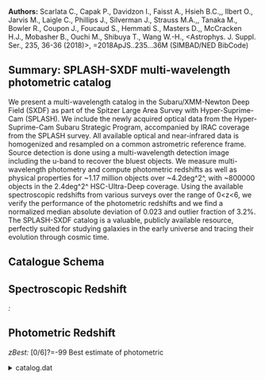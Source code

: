 **Authors:** Scarlata C., Capak P., Davidzon I., Faisst A., Hsieh B.C.,, Ilbert O., Jarvis M., Laigle C., Phillips J., Silverman J., Strauss M.A.,, Tanaka M., Bowler R., Coupon J., Foucaud S., Hemmati S., Masters D.,, McCracken H.J., Mobasher B., Ouchi M., Shibuya T., Wang W.-H., <Astrophys. J. Suppl. Ser., 235, 36-36 (2018)>, =2018ApJS..235...36M (SIMBAD/NED BibCode)

## Summary: SPLASH-SXDF multi-wavelength photometric catalog 

We present a multi-wavelength catalog in the Subaru/XMM-Newton Deep Field (SXDF) as part of the Spitzer Large Area Survey with Hyper-Suprime-Cam (SPLASH). We include the newly acquired optical data from the Hyper-Suprime-Cam Subaru Strategic Program, accompanied by IRAC coverage from the SPLASH survey. All available optical and near-infrared data is homogenized and resampled on a common astrometric reference frame. Source detection is done using a multi-wavelength detection image including the u-band to recover the bluest objects. We measure multi-wavelength photometry and compute photometric redshifts as well as physical properties for ~1.17 million objects over ~4.2deg^2^, with ~800000 objects in the 2.4deg^2^ HSC-Ultra-Deep coverage. Using the available spectroscopic redshifts from various surveys over the range of 0<z<6, we verify the performance of the photometric redshifts and we find a normalized median absolute deviation of 0.023 and outlier fraction of 3.2%. The SPLASH-SXDF catalog is a valuable, publicly available resource, perfectly suited for studying galaxies in the early universe and tracing their evolution through cosmic time.

## Catalogue Schema


## Spectroscopic Redshift 
 
*:*  
 

## Photometric Redshift 
 
*zBest:* [0/6]?=-99 Best estimate of photometric 
 
<details>
<summary>catalog.dat</summary>

| Bytes     | Format      | Units           | Label               | Explanations                                                                  |
|:----------|:------------|:----------------|:--------------------|:------------------------------------------------------------------------------|
| 1- 7      | I7          | ---             | Seq                 | [1/1169058] Source Identification number                                      |
| 9- 18     | F10.7       | deg             | RAdeg               | [33.4/35.6] Right Ascension (J2000) (RA)                                      |
| 20- 29    | F10.7       | deg             | DEdeg               | [-6.1/-3.9] Declination (J2000) (DEC)                                         |
| 31- 39    | E9.4        | deg             | amaj                | [2.2e-05/0.05] Semi-major axis (A)                                            |
| 41- 49    | E9.4        | deg             | bmin                | [4.8e-06/0.005]? Semi-minor axis (B)                                          |
| 51- 56    | F6.2        | deg             | PA                  | [-90/90] Position Angle (THETA)                                               |
| 58- 65    | F8.2        | pix             | Xpos                | Object position along x (X_IMAGE)                                             |
| 67- 74    | F8.2        | pix             | Ypos                | Object position along y (Y_IMAGE)                                             |
| 76- 82    | F7.2        | pix             | Aimg                | Semi-major axis (A_IMAGE)                                                     |
| 84- 89    | F6.2        | pix             | Bimg                | Semi-minor axis (B_IMAGE)                                                     |
| 91- 96    | F6.2        | deg             | PAimg               | Position Angle (THETA_IMAGE)                                                  |
| 98- 102   | F5.2        | ---             | KRad                | [3.5/14.6] Kron radius                                                        |
| 104- 108  | F5.2        | ---             | PAp                 | [3.5/11] Petrosian apertures                                                  |
| 110- 114  | I5          | pix2            | Area                | [4/99903] Isophotal area (filtered) above                                     |
| 116- 122  | F7.3        | ---             | Elon                | [1/489] Size ratio A_IMAGE/B_IMAGE                                            |
| 124- 132  | E9.3        | ---             | ell                 | Ellipticity 1-B_IMAGE/A_IMAGE (ELLIPTICITY)                                   |
| 134- 138  | F5.3        | ---             | E(B-V)              | [0.01/0.03] Galactic extinction                                               |
| 140- 184  | 5F9.1       | ---             | OffFlux             | [1/498078] Offsets (multiplicative) between                                   |
| 5         | arcsec      | apertures       | (OFFSET_FLUX)       | 186- 220 5F7.2  ---     Offmag    [-14.3/0] Offsets (linear) between AUTO and |
| 5         | arcsec      | apertures       | (OFFSET_MAG)        | 222- 231  F10.6 ---     zspec     [7e-5/6.3]?=-99 Spectroscopic redshift;     |
| 233- 248  | A16         | ---             | r_zspec             | Reference for the spectroscopic                                               |
| 250- 259  | F10.6       | ---             | zphot               | [0/6]?=-99 Best redshift for the source                                       |
| 261- 263  | I3          | ---             | S/G                 | [-99/1]?=-99 Star/galaxy classification flag                                  |
| 265- 271  | F7.3        | mag             | gmag                | [15.2/38.1]?=-99 Subaru/HSC g Kron-like                                       |
| 273- 280  | F8.3        | mag             | e_gmag              | [0/6969]?=-99 Error for gmag                                                  |
| 282- 288  | F7.2        | uJy             | Fhscg               | [-38/3042]?=-99 Subaru/HSC g-band flux                                        |
| 290- 295  | F6.2        | uJy             | e_Fhscg             | [0/9]?=-99 Fhscg uncertainty                                                  |
| 297- 303  | F7.3        | mag             | gmagISO             | [15.2/42]?=-99 Isophotal HSC g-band AB                                        |
| 305- 313  | F9.3        | mag             | e_gmagISO           | [0/46095]?=-99 gmagISO uncertainty                                            |
| 315- 321  | F7.2        | uJy             | FhscgISO            | [-12/2843]?=-99 Subaru/HSC g-band isophotal                                   |
| 323- 328  | F6.2        | uJy             | e_FhscgISO          | [0/4]?=-99 FhscgISO uncertainty                                               |
| 330- 369  | 5F8.3       | mag             | gmagAp              | [16/30]?=-99 Subaru/HSC g-band fixed                                          |
| 371- 410  | 5F8.3       | mag             | e_gmagAp            | [-1/8]?=-99 gmagAp uncertainties                                              |
| 412- 451  | 5F8.2       | uJy             | FhscgAp             | [-12/1263]?=-99 Subaru/HSC g-band fluxes                                      |
| 453- 487  | 5F7.2       | uJy             | e_FhscgAp           | [0/4]?=-99 FhscgAp uncertainties                                              |
| 489- 518  | 3F10.1      | pix             | gRad                | [-157499/1964] Fraction of light radii for                                    |
| 520- 522  | I3          | ---             | gFlag               | [0/184] Subaru/HSC g-band SExtractor                                          |
| 524       | I1          | ---             | f_gmag              | [0/1] Subaru/HSC g-band coverage flag                                         |
| 526- 532  | F7.3        | mag             | rmag                | [14.7/42]?=-99 Subaru/HSC r Kron-like                                         |
| 534- 543  | F10.3       | mag             | e_rmag              | [0/251727]?=-99 rmag uncertainty                                              |
| 545- 551  | F7.2        | uJy             | Fhscr               | [-104/4787]?=-99 Subaru/HSC r-band flux                                       |
| 553- 559  | F7.2        | uJy             | e_Fhscr             | [0/2593]?=-99 Fhscr uncertainty                                               |
| 561- 567  | F7.3        | mag             | rmagISO             | [14.7/39]?=-99 Isophotal HSC r-band AB                                        |
| 569- 577  | F9.3        | mag             | e_rmagISO           | [0/23487]?=-99 rmagISO uncertainty                                            |
| 579- 585  | F7.2        | uJy             | FhscrISO            | [-7/4901]?=-99 Subaru/HSC r-band isophotal                                    |
| 587- 593  | F7.2        | uJy             | e_FhscrISO          | [0/2430]?=-99 FhscrISO uncertainty                                            |
| 595- 634  | 5F8.3       | mag             | rmagAp              | [16/30]?=-99 Subaru/HSC r-band fixed                                          |
| 636- 675  | 5F8.3       | mag             | e_rmagAp            | [-1/719]?=-99 rmagAp uncertainties                                            |
| 677- 716  | 5F8.2       | uJy             | FhscrAp             | [-392/1358]?=-99 Subaru/HSC r-band fluxes                                     |
| 718- 757  | 5F8.2       | uJy             | e_FhscrAp           | [0/7895]?=-99 FhscrAp uncertainties                                           |
| 759- 788  | 3F10.1      | pix             | rRad                | [-186423/2135] Fraction of light radii                                        |
| 790- 792  | I3          | ---             | rFlag               | [0/184] Subaru/HSC r-band SExtractor                                          |
| 794       | I1          | ---             | f_rmag              | [0/1] Subaru/HSC g-band coverage flag                                         |
| 796- 802  | F7.3        | mag             | imag                | [14.6/39]?=-99 Subaru/HSC i Kron-like                                         |
| 804- 813  | F10.3       | mag             | e_imag              | [0/105521]?=-99 imag uncertainty                                              |
| 815- 822  | F8.2        | uJy             | Fhsci               | [-1290/5349]?=-99 Subaru/HSC i-band flux                                      |
| 824- 829  | F6.2        | uJy             | e_Fhsci             | [0/242]?=-99 Fhsci uncertainty                                                |
| 831- 837  | F7.3        | mag             | imagISO             | [14.6/39]?=-99 Isophotal HSC i-band AB                                        |
| 839- 848  | F10.3       | mag             | e_imagISO           | [0/64976]?=-99 imagISO uncertainty                                            |
| 850- 856  | F7.2        | uJy             | FhsciISO            | [-103/5007] Subaru/HSC i-band isophotal                                       |
| 858- 863  | F6.2        | uJy             | e_FhsciISO          | [0/206]?=-99 FhsciISO uncertainty                                             |
| 865- 904  | 5F8.3       | mag             | imagAp              | [16/30]?=-99 Subaru/HSC i-band fixed                                          |
| 906- 950  | 5F9.3       | mag             | e_imagAp            | [-1/1423]?=-99 imagAp uncertainty                                             |
| 952- 991  | 5F8.2       | uJy             | FhsciAp             | [-70/1427]?=-99 Subaru/HSC i-band fluxes                                      |
| 993-1027  | 5F7.2       | uJy             | e_FhsciAp           | [0/620]?=-99 FhsciAp uncertainties                                            |
| 1029-1058 | 3F10.1      | pix             | iRad                | [-829650/2024] Fraction of light radii                                        |
| 1060-1062 | I3          | ---             | iFlag               | [0/184] Subaru/HSC i-band SExtractor                                          |
| 1064      | I1          | ---             | f_imag              | [0/1] Subaru/HSC i-band coverage flag                                         |
| 1066-1072 | F7.3        | mag             | zmag                | [14/41]?=-99 Subaru/HSC z Kron-like                                           |
| 1074-1083 | F10.3       | mag             | e_zmag              | [0/681550]?=-99 zmag uncertainty                                              |
| 1085-1091 | F7.2        | uJy             | Fhscz               | [-274/8450] Subaru/HSC z-band flux within                                     |
| 1093-1099 | F7.2        | uJy             | e_Fhscz             | [0.01/30]?=-99 Fhscz uncertainty                                              |
| 1101-1107 | F7.3        | mag             | zmagISO             | [14/40]?=-99 Isophotal HSC z-band AB                                          |
| 1109-1117 | F9.3        | mag             | e_zmagISO           | [0/39194]?=-99 zmagISO uncertainty                                            |
| 1119-1125 | F7.2        | uJy             | FhsczISO            | [-82/8628]?=-99 Subaru/HSC z-band isophotal                                   |
| 1127-1132 | F6.2        | uJy             | e_FhsczISO          | [0/6]?=-99 FhsczISO uncertainty                                               |
| 1134-1173 | 5F8.3       | mag             | zmagAp              | [15.4/29]?=-99 Subaru/HSC z-band fixed                                        |
| 1175-1214 | 5F8.3       | mag             | e_zmagAp            | [-1/10]?=-99 zmagAp uncertainties                                             |
| 1216-1255 | 5F8.2       | uJy             | FhsczAp             | [-14/2514]?=-99 Subaru/HSC z-band fluxes                                      |
| 1257-1291 | 5F7.2       | uJy             | e_FhsczAp           | [0.01/9]?=-99 FhsczAp uncertainties                                           |
| 1293-1322 | 3F10.1      | pix             | zRad                | [-145493/2152] Fraction of light radii                                        |
| 1324-1326 | I3          | ---             | zFlag               | [0/184] Subaru/HSC z-band SExtractor                                          |
| 1328      | I1          | ---             | f_zmag              | [0/1] Subaru/HSC z-band coverage flag                                         |
| 1330-1336 | F7.3        | mag             | ymag                | [13.9/37]?=-99 Subaru/HSC y Kron-like                                         |
| 1338-1346 | F9.3        | mag             | e_ymag              | [0/17001]?=-99 ymag uncertainty                                               |
| 1348-1354 | F7.2        | uJy             | Fhscy               | [-345/9940] Subaru/HSC y-band flux within                                     |
| 1356-1361 | F6.2        | uJy             | e_Fhscy             | [0.01/60]?=-99 Fhscy uncertainty                                              |
| 1363-1369 | F7.3        | mag             | ymagISO             | [13.9/40]?=-99 Isophotal HSC y-band AB                                        |
| 1371-1380 | F10.3       | mag             | e_ymagISO           | [0/110537]?=-99 ymagISO uncertainty                                           |
| 1382-1389 | F8.2        | uJy             | FhscyISO            | [-63/10151]?=-99 Subaru/HSC y-band                                            |
| 1391-1396 | F6.2        | uJy             | e_FhscyISO          | [0.01/12]?=-99 FhscyISO uncertainty                                           |
| 1398-1437 | 5F8.3       | mag             | ymagAp              | [15/28]?=-99 Subaru/HSC y-band fixed                                          |
| 1439-1478 | 5F8.3       | mag             | e_ymagAp            | [-1/3]?=-99 ymagAp uncertainties                                              |
| 1480-1519 | 5F8.2       | uJy             | FhscyAp             | [-38/2913]?=-99 Subaru/HSC y-band fluxes                                      |
| 1521-1555 | 5F7.2       | uJy             | e_FhscyAp           | [0.01/6]?=-99 FhscyAp uncertainties                                           |
| 1557-1589 | 3E11.4      | pix             | yRad                | [-1.5e+6/2563] Fraction of light radii                                        |
| 1591-1593 | I3          | ---             | yFlag               | [0/184] Subaru/HSC y-band SExtractor                                          |
| 1595      | I1          | ---             | f_ymag              | [0/1] Subaru/HSC y-band coverage flag                                         |
| 1597-1603 | F7.3        | mag             | bmagscam            | [13.9/42]?=-99 Kron-like elliptical                                           |
| 1605-1613 | F9.3        | mag             | e_bmagscam          | [0/79630]?=-99 bmagscam uncertainty                                           |
| 1615-1622 | F8.2        | uJy             | Fscamb              | [-104/10095] Subaru/suprime B-band flux                                       |
| 1624-1629 | F6.2        | uJy             | e_Fscamb            | [0/3]?=-99 Fscamb uncertainty                                                 |
| 1631-1637 | F7.3        | mag             | bmagscamISO         | [13.9/41]?=-99 Isophotal Subaru/suprime                                       |
| 1639-1646 | F8.3        | mag             | e_bmagscamISO       | [0/5049]?=-99 bmagscamISO uncertainty                                         |
| 1648-1654 | F7.2        | uJy             | FscambISO           | [-12/9644]?=-99 Isophotal Subaru/suprime                                      |
| 1656-1661 | F6.2        | uJy             | e_FscambISO         | [0/0.6]?=-99 FscambISO uncertainty                                            |
| 1663-1702 | 5F8.3       | mag             | bmagscamAp          | [16/31]?=-99 Subaru/suprime B-band fixed                                      |
| 1704-1743 | 5F8.3       | mag             | e_bmagscamAp        | [-1/2]?=-99 bmagscamAp uncertainties                                          |
| 1745-1784 | 5F8.2       | uJy             | FscambAp            | [-13/1240]?=-99 Subaru/suprime B-band                                         |
| 1786-1820 | 5F7.2       | uJy             | e_FscambAp          | [0/0.2]?=-99 FscambAp uncertainties                                           |
| 1822-1851 | 3F10.1      | pix             | bscamRad            | [-276343/926] Subaru/suprime B-band                                           |
| 1853-1855 | I3          | ---             | bscamFlag           | [0/184] Subaru/suprime B-band SExtractor                                      |
| 1857      | I1          | ---             | f_bmagscam          | [0/1] Subaru/suprime B-band coverage flag                                     |
| 1859-1865 | F7.3        | mag             | vmagscam            | [14/38]?=-99 Kron-like elliptical aperture                                    |
| 1867-1874 | F8.3        | mag             | e_vmagscam          | [0/6059]?=-99 vmagscam uncertainty                                            |
| 1876-1883 | F8.2        | uJy             | Fscamv              | [-9148/7886] Subaru/suprime V-band flux                                       |
| 1885-1890 | F6.2        | uJy             | e_Fscamv            | [0/3]?=-99 Fscamv uncertainty                                                 |
| 1892-1898 | F7.3        | mag             | vmagscamISO         | [13.8/41]?=-99 Isophotal Subaru/suprime                                       |
| 1900-1908 | F9.3        | mag             | e_vmagscamISO       | [0/10873]?=-99 vmagscamISO uncertainty                                        |
| 1910-1917 | F8.2        | uJy             | FscamvISO           | [-146/11202]?=-99 Isophotal Subaru/suprime                                    |
| 1919-1924 | F6.2        | uJy             | e_FscamvISO         | [0/0.8]?=-99 FscamvISO uncertainty                                            |
| 1926-1965 | 5F8.3       | mag             | vmagscamAp          | [16.2/31]?=-99 Subaru/suprime V-band fixed                                    |
| 1967-2006 | 5F8.3       | mag             | e_vmagscamAp        | [-1/4]?=-99 vmagscamAp uncertainties                                          |
| 2008-2047 | 5F8.2       | uJy             | FscamvAp            | [-811/1216] Subaru/suprime V-band fluxes                                      |
| 2049-2083 | 5F7.2       | uJy             | e_FscamvAp          | [0/0.3]?=-99 FscamvAp uncertainties                                           |
| 2085-2114 | 3F10.1      | pix             | vscamRad            | [-285307/2201] Subaru/suprime V-band                                          |
| 2116-2118 | I3          | ---             | vscamFlag           | [0/184] Subaru/suprime V-band SExtractor                                      |
| 2120      | I1          | ---             | f_vmagscam          | [0/1] Subaru/suprime V-band coverage flag                                     |
| 2122-2128 | F7.3        | mag             | rmagscam            | [13.8/42]?=-99 Kron-like elliptical                                           |
| 2130-2138 | F9.3        | mag             | e_rmagscam          | [0/77177]?=-99 rmagscam uncertainty                                           |
| 2140-2147 | F8.2        | uJy             | Fscamr              | [-99/10632]?=-99 Subaru/suprime Rc-band                                       |
| 2149-2154 | F6.2        | uJy             | e_Fscamr            | [0/4]?=-99 Fscamr uncertainty                                                 |
| 2156-2162 | F7.3        | mag             | rmagscamISO         | [13.5/41]?=-99 Isophotal Subaru/suprime                                       |
| 2164-2172 | F9.3        | mag             | e_rmagscamISO       | [0/19730]?=-99 rmagscamISO uncertainty                                        |
| 2174-2181 | F8.2        | uJy             | FscamrISO           | [-11/13950]?=-99 Isophotal Subaru/suprime                                     |
| 2183-2188 | F6.2        | uJy             | e_FscamrISO         | [0/1]?=-99 FscamrISO uncertainty                                              |
| 2190-2229 | 5F8.3       | mag             | rmagscamAp          | [16/31]?=-99 Subaru/suprime Rc-band fixed                                     |
| 2231-2270 | 5F8.3       | mag             | e_rmagscamAp        | [-1/3]?=-99 rmagscamAp uncertainties                                          |
| 2272-2311 | 5F8.2       | uJy             | FscamrAp            | [-91/1405]?=-99 Subaru/suprime Rc-band                                        |
| 2313-2347 | 5F7.2       | uJy             | e_FscamrAp          | [0/0.3]?=-99 FscamrAp uncertainties                                           |
| 2349-2381 | 3E11.4      | pix             | rscamRad            | [-2e+6/954] Subaru/suprime Rc-band                                            |
| 2383-2385 | I3          | ---             | rscamFlag           | [0/184] Subaru/suprime Rc-band SExtractor                                     |
| 2387      | I1          | ---             | f_rmagscam          | [0/1] Subaru/suprime Rc-band coverage flag                                    |
| 2389-2395 | F7.3        | mag             | imagscam            | [13.8/39]?=-99 Kron-like elliptical                                           |
| 2397-2405 | F9.3        | mag             | e_imagscam          | [0/14850]?=-99 imagscam uncertainty                                           |
| 2407-2414 | F8.2        | uJy             | Fscami              | [-83/10523]?=-99 Subaru/suprime i'-band                                       |
| 2416-2421 | F6.2        | uJy             | e_Fscami            | [0/5]?=-99 RedshiftsFscami uncertainty                                        |
| 2423-2429 | F7.3        | mag             | imagscamISO         | [13.5/39]?=-99 Isophotal Subaru/suprime                                       |
| 2431-2438 | F8.3        | mag             | e_imagscamISO       | [0/1364]?=-99 imagscamISO uncertainty                                         |
| 2440-2447 | F8.2        | uJy             | FscamiISO           | [-7/14566]?=-99 Isophotal Subaru/suprime                                      |
| 2449-2454 | F6.2        | uJy             | e_FscamiISO         | [0/1]?=-99 FscamiISO uncertainty                                              |
| 2456-2495 | 5F8.3       | mag             | imagscamAp          | [15.7/30]?=-99 Subaru/suprime i'-band fixed                                   |
| 2497-2536 | 5F8.3       | mag             | e_imagscamAp        | [-1/3]?=-99 imagscamAp uncertainties                                          |
| 2538-2577 | 5F8.2       | uJy             | FscamiAp            | [-10/1904]?=-99 Subaru/suprime i'-band                                        |
| 2579-2613 | 5F7.2       | uJy             | e_FscamiAp          | [0/0.4]?=-99 FscamiAp uncertainties                                           |
| 2615-2644 | 3F10.1      | pix             | iscamRad            | [-161651/966.2] Subaru/suprime i'-band                                        |
| 2646-2648 | I3          | ---             | iscamFlag           | [0/184] Subaru/suprime i'-band SExtractor                                     |
| 2650      | I1          | ---             | f_imagscam          | [0/1] Subaru/suprime i'-band coverage flag                                    |
| 2652-2658 | F7.3        | mag             | zmagscam            | [13/37]?=-99 Kron-like elliptical aperture                                    |
| 2660-2667 | F8.3        | mag             | e_zmagscam          | [0/7358]?=-99 zmagscam uncertainty                                            |
| 2669-2676 | F8.2        | uJy             | Fscamz              | [-185/19755]?=-99 Subaru/suprime z'-band                                      |
| 2678-2683 | F6.2        | uJy             | e_Fscamz            | [0/8]?=-99 Fscamz uncertainty                                                 |
| 2685-2691 | F7.3        | mag             | zmagscamISO         | [12.7/41]?=-99 Isophotal Subaru/suprime                                       |
| 2693-2701 | F9.3        | mag             | e_zmagscamISO       | [0/25832]?=-99 zmagscamISO uncertainty                                        |
| 2703-2710 | F8.2        | uJy             | FscamzISO           | [-17/29391]?=-99 Isophotal Subaru/suprime                                     |
| 2712-2717 | F6.2        | uJy             | e_FscamzISO         | [0/2]?=-99 FscamzISO uncertainty                                              |
| 2719-2758 | 5F8.3       | mag             | zmagscamAp          | [14/30]?=-99 Subaru/suprime z'-band fixed                                     |
| 2760-2799 | 5F8.3       | mag             | e_zmagscamAp        | [-1/2]?=-99 zmagscamAp uncertainties                                          |
| 2801-2840 | 5F8.2       | uJy             | FscamzAp            | [-19/7493]?=-99 Subaru/suprime z'-band                                        |
| 2842-2876 | 5F7.2       | uJy             | e_FscamzAp          | [0/0.5]?=-99 FscamzAp uncertainties                                           |
| 2878-2910 | 3E11.4      | pix             | zscamRad            | [-1.5e+7/968] Subaru/suprime z'-band                                          |
| 2912-2914 | I3          | ---             | zscamFlag           | [0/184] Subaru/suprime z'-band SExtractor                                     |
| 2916      | I1          | ---             | f_zmagscam          | [0/1] Subaru/suprime z'-band coverage flag                                    |
| 2918-2924 | F7.3        | mag             | jmaguds             | [10.5/37]?=-99 UKIRT/WFCAM J-band Kron-like                                   |
| 2926-2933 | F8.3        | mag             | e_jmaguds           | [0/5019]?=-99 jmaguds uncertainty                                             |
| 2935-2943 | F9.2        | uJy             | Fudsj               | [-63/218081]?=-99 UKIRT/WFCAM J-band flux                                     |
| 2945-2950 | F6.2        | uJy             | e_Fudsj             | [0.01/17]?=-99 Fudsj uncertainty                                              |
| 2952-2958 | F7.3        | mag             | jmagudsISO          | [10.5/38]?=-99 UKIRT/WFCAM J-band isophotal                                   |
| 2960-2967 | F8.3        | mag             | e_jmagudsISO        | [0/3869]?=-99 jmagudsISO uncertainty                                          |
| 2969-2977 | F9.2        | uJy             | FudsjISO            | [-82/219389]?=-99 UKIRT/WFCAM J-band                                          |
| 2979-2984 | F6.2        | uJy             | e_FudsjISO          | [0.01/11]?=-99 FudsjISO uncertainty                                           |
| 2986-3025 | 5F8.3       | mag             | jmagudsAp           | [10.5/29]?=-99 UKIRT/WFCAM J-band fixed                                       |
| 3027-3066 | 5F8.3       | mag             | e_jmagudsAp         | [-1/15]?=-99 jmagudsAp uncertainties                                          |
| 3068-3117 | 5F10.2      | uJy             | FudsjAp             | [-80/215382]?=-99 UKIRT/WFCAM J-band fluxes                                   |
| 3119-3153 | 5F7.2       | uJy             | e_FudsjAp           | [0.01/8]?=-99 FudsjAp uncertainties                                           |
| 3155-3187 | 3E11.4      | pix             | udsjRad             | [-3.6e+7/6753] UKIRT/WFCAM J-band fraction                                    |
| 3189-3191 | I3          | ---             | udsjFlag            | [0/184] UKIRT/WFCAM J-band SExtractor                                         |
| 3193      | I1          | ---             | f_jmaguds           | [0/1] UKIRT/WFCAM J-band coverage flag                                        |
| 3195-3201 | F7.3        | mag             | hmaguds             | [10.4/37]?=-99 UKIRT/WFCAM H-band Kron-like                                   |
| 3203-3210 | F8.3        | mag             | e_hmaguds           | [0/9294]?=-99 hmaguds uncertainty                                             |
| 3212-3220 | F9.2        | uJy             | Fudsh               | [-388/240430]?=-99 UKIRT/WFCAM H-band flux                                    |
| 3222-3227 | F6.2        | uJy             | e_Fudsh             | [0.02/17]?=-99 Fudsh uncertainty                                              |
| 3229-3235 | F7.3        | mag             | hmagudsISO          | [10.4/37]?=-99 UKIRT/WFCAM H-band isophotal                                   |
| 3237-3244 | F8.3        | mag             | e_hmagudsISO        | [0/5658]?=-99 hmagudsISO uncertainty                                          |
| 3246-3254 | F9.2        | uJy             | FudshISO            | [-83/242285]?=-99 UKIRT/WFCAM H-band                                          |
| 3256-3261 | F6.2        | uJy             | e_FudshISO          | [0.01/11]?=-99 FudshISO uncertainty                                           |
| 3263-3302 | 5F8.3       | mag             | hmagudsAp           | [10.5/28]?=-99 UKIRT/WFCAM H-band fixed                                       |
| 3304-3343 | 5F8.3       | mag             | e_hmagudsAp         | [-1/16]?=-99 hmagudsAp uncertainties                                          |
| 3345-3394 | 5F10.2      | uJy             | FudshAp             | [-80/232326]?=-99 UKIRT/WFCAM H-band fluxes                                   |
| 3396-3430 | 5F7.2       | uJy             | e_FudshAp           | [0.01/12]?=-99 FudshAp uncertainties                                          |
| 3432-3461 | 3F10.1      | pix             | udshRad             | [-144641/6753] UKIRT/WFCAM H-band fraction                                    |
| 3463-3465 | I3          | ---             | udshFlag            | [0/184] UKIRT/WFCAM H-band SExtractor                                         |
| 3467      | I1          | ---             | f_hmaguds           | [0/1] UKIRT/WFCAM H-band coverage flag                                        |
| 3469-3475 | F7.3        | mag             | kmaguds             | [10.8/41]?=-99  UKIRT/WFCAM K-band                                            |
| 3477-3486 | F10.3       | mag             | e_kmaguds           | [0/119162]?=-99 kmaguds uncertainty                                           |
| 3488-3496 | F9.2        | uJy             | Fudsk               | [-134/169660]?=-99 UKIRT/WFCAM K-band flux                                    |
| 3498-3503 | F6.2        | uJy             | e_Fudsk             | [0.01/27]?=-99 Fudsk uncertainty                                              |
| 3505-3511 | F7.3        | mag             | kmagudsISO          | [10.8/39]?=-99 UKIRT/WFCAM K-band isophotal                                   |
| 3513-3520 | F8.3        | mag             | e_kmagudsISO        | [0/8769]?=-99 kmagudsISO uncertainty                                          |
| 3522-3530 | F9.2        | uJy             | FudskISO            | [-24/171242]?=-99 UKIRT/WFCAM K-band                                          |
| 3532-3537 | F6.2        | uJy             | e_FudskISO          | [0.01/9]?=-99 FudskISO uncertainty                                            |
| 3539-3578 | 5F8.3       | mag             | kmagudsAp           | [10.8/29]?=-99 UKIRT/WFCAM K-band fixed                                       |
| 3580-3619 | 5F8.3       | mag             | e_kmagudsAp         | [-1/9]?=-99 kmagudsAp uncertainties                                           |
| 3621-3670 | 5F10.2      | uJy             | FudskAp             | [-26/166117]?=-99 UKIRT/WFCAM K-band fluxes                                   |
| 3672-3706 | 5F7.2       | uJy             | e_FudskAp           | [0.01/7]?=-99 FudskAp uncertainties                                           |
| 3708-3737 | 3F10.1      | pix             | udskRad             | [-248191/6753] UKIRT/WFCAM K-band fraction                                    |
| 3739-3741 | I3          | ---             | udskFlag            | [0/184] UKIRT/WFCAM K-band SExtractor                                         |
| 3743      | I1          | ---             | f_kmaguds           | [0/1] UKIRT/WFCAM K-band coverage flag                                        |
| 3745-3751 | F7.3        | mag             | zmagvi              | [11/38]?=-99 VISTA Z-band Kron-like                                           |
| 3753-3760 | F8.3        | mag             | e_zmagvi            | [0/4312]?=-99 zmagvi uncertainty                                              |
| 3762-3770 | F9.2        | uJy             | Fviz                | [-321/132228]?=-99 VISTA Z-band flux within                                   |
| 3772-3777 | F6.2        | uJy             | e_Fviz              | [0/25]?=-99 Fviz uncertainty                                                  |
| 3779-3785 | F7.3        | mag             | zmagviISO           | [11/39]?=-99 VISTA Z-band isophotal                                           |
| 3787-3794 | F8.3        | mag             | e_zmagviISO         | [0/2872]?=-99 zmagviISO uncertainty                                           |
| 3796-3804 | F9.2        | uJy             | FvizISO             | [-17/136140]?=-99 VISTA Z-band isophotal                                      |
| 3806-3811 | F6.2        | uJy             | e_FvizISO           | [0/9]?=-99 FvizISO uncertainty                                                |
| 3813-3852 | 5F8.3       | mag             | zmagviAp            | [11.2/29]?=-99 VISTA Z-band fixed circular                                    |
| 3854-3893 | 5F8.3       | mag             | e_zmagviAp          | [-1/27]?=-99 zmagviAp uncertainties                                           |
| 3895-3944 | 5F10.2      | uJy             | FvizAp              | [-21/112922]?=-99 VISTA Z-band fluxes                                         |
| 3946-3980 | 5F7.2       | uJy             | e_FvizAp            | [0.01/27]?=-99 FvizAp uncertainties                                           |
| 3982-4014 | 3E11.4      | pix             | vizRad              | [-3.7e+6/1988] VISTA Z-band fraction of                                       |
| 4016-4018 | I3          | ---             | vizFlag             | [0/184] VISTA Z-band SExtractor extraction                                    |
| 4020      | I1          | ---             | f_zmagvi            | [0/1] VISTA Z-band coverage flag                                              |
| 4022-4028 | F7.3        | mag             | ymagvi              | [10.9/40]?=-99 VISTA Y-band Kron-like                                         |
| 4030-4038 | F9.3        | mag             | e_ymagvi            | [0/92148]?=-99 ymagvi uncertainty                                             |
| 4040-4048 | F9.2        | uJy             | Fviy                | [-367/152008]?=-99 VISTA Y-band flux within                                   |
| 4050-4055 | F6.2        | uJy             | e_Fviy              | [0.01/45]?=-99 Fviy uncertainty                                               |
| 4057-4063 | F7.3        | mag             | ymagviISO           | [10.9/39]?=-99 VISTA Y-band isophotal                                         |
| 4065-4072 | F8.3        | mag             | e_ymagviISO         | [0/8666]?=-99 ymagviISO uncertainty                                           |
| 4074-4082 | F9.2        | uJy             | FviyISO             | [-89/156116]?=-99 VISTA Y-band isophotal                                      |
| 4084-4089 | F6.2        | uJy             | e_FviyISO           | [0.01/17]?=-99 FviyISO uncertainty                                            |
| 4091-4130 | 5F8.3       | mag             | ymagviAp            | [11/29]?=-99 VISTA Y-band fixed circular                                      |
| 4132-4171 | 5F8.3       | mag             | e_ymagviAp          | [-1/28]?=-99 ymagviAp uncertainties                                           |
| 4173-4222 | 5F10.2      | uJy             | FviyAp              | [-47/131047]?=-99 VISTA Y-band fluxes                                         |
| 4224-4258 | 5F7.2       | uJy             | e_FviyAp            | [0.01/24]?=-99 FviyAp uncertainties                                           |
| 4260-4292 | 3E11.4      | pix             | viyRad              | [-1.9e+6/2866] VISTA Y-band fraction of                                       |
| 4294-4296 | I3          | ---             | viyFlag             | [0/184] VISTA Y-band SExtractor extraction                                    |
| 4298      | I1          | ---             | f_ymagvi            | [0/1] VISTA Y-band coverage flag                                              |
| 4300-4306 | F7.3        | mag             | jmagvi              | [11.2/39]?=-99 VISTA J-band Kron-like                                         |
| 4308-4316 | F9.3        | mag             | e_jmagvi            | [0/61927]?=-99 jmagvi uncertainty                                             |
| 4318-4326 | F9.2        | uJy             | Fvij                | [-433/114755]?=-99 VISTA J-band flux within                                   |
| 4328-4333 | F6.2        | uJy             | e_Fvij              | [0.02/164]?=-99 Fvij uncertainty                                              |
| 4335-4341 | F7.3        | mag             | jmagviISO           | [11.2/39]?=-99 VISTA J-band isophotal                                         |
| 4343-4351 | F9.3        | mag             | e_jmagviISO         | [0/23726]?=-99 jmagviISO uncertainty                                          |
| 4353-4361 | F9.2        | uJy             | FvijISO             | [-96/118703]?=-99 VISTA J-band isophotal                                      |
| 4363-4368 | F6.2        | uJy             | e_FvijISO           | [0.01/137]?=-99 FvijISO uncertainty                                           |
| 4370-4409 | 5F8.3       | mag             | jmagviAp            | [11.5/29]?=-99 VISTA J-band fixed circular                                    |
| 4411-4450 | 5F8.3       | mag             | e_jmagviAp          | [-1/88]?=-99 jmagviAp uncertainties                                           |
| 4452-4496 | 5F9.2       | uJy             | FvijAp              | [-48/91297]?=-99 VISTA J-band fluxes                                          |
| 4498-4532 | 5F7.2       | uJy             | e_FvijAp            | [0.02/187]?=-99 FvijAp uncertainties                                          |
| 4534-4566 | 3E11.4      | pix             | vijRad              | [-3.1e+6/3962] VISTA J-band fraction of                                       |
| 4568-4570 | I3          | ---             | vijFlag             | [0/184] VISTA J-band SExtractor extraction                                    |
| 4572      | I1          | ---             | f_jmagvi            | [0/1] VISTA J-band coverage flag                                              |
| 4574-4580 | F7.3        | mag             | hmagvi              | [11.4/37]?=-99 VISTA H-band Kron-like                                         |
| 4582-4590 | F9.3        | mag             | e_hmagvi            | [0/24654]?=-99 hmagvi uncertainty                                             |
| 4592-4600 | F9.2        | uJy             | Fvih                | [-365/102690]?=-99 VISTA H-band flux within                                   |
| 4602-4607 | F6.2        | uJy             | e_Fvih              | [0.02/90]?=-99 Fvih uncertainty                                               |
| 4609-4615 | F7.3        | mag             | hmagviISO           | [11.3/40]?=-99 VISTA H-band isophotal                                         |
| 4617-4625 | F9.3        | mag             | e_hmagviISO         | [0/47182]?=-99 hmagviISO uncertainty                                          |
| 4627-4635 | F9.2        | uJy             | FvihISO             | [-137/107160]?=-99 VISTA H-band isophotal                                     |
| 4637-4642 | F6.2        | uJy             | e_FvihISO           | [0.01/34]?=-99 FvihISO uncertainty                                            |
| 4644-4683 | 5F8.3       | mag             | hmagviAp            | [11.7/28]?=-99 VISTA H-band fixed circular                                    |
| 4685-4724 | 5F8.3       | mag             | e_hmagviAp          | [-1/44]?=-99 hmagviAp uncertainties                                           |
| 4726-4770 | 5F9.2       | uJy             | FvihAp              | [-1282/74633] VISTA H-band fluxes                                             |
| 4772-4806 | 5F7.2       | uJy             | e_FvihAp            | [0.02/311]?=-99 FvihAp uncertainties                                          |
| 4808-4840 | 3E11.4      | pix             | vihRad              | [-1.3e+6/3962] VISTA H-band fraction of                                       |
| 4842-4844 | I3          | ---             | vihFlag             | [0/184] VISTA H-band SExtractor extraction                                    |
| 4846      | I1          | ---             | f_hmagvi            | [0/1] VISTA H-band coverage flag                                              |
| 4848-4854 | F7.3        | mag             | ksmagvi             | [11.6/39]?=-99 VISTA Ks-band Kron-like                                        |
| 4856-4865 | F10.3       | mag             | e_ksmagvi           | [0/313384]?=-99 ksmagvi uncertainty                                           |
| 4867-4874 | F8.2        | uJy             | Fviks               | [-586/84220] VISTA Ks-band flux within                                        |
| 4876-4881 | F6.2        | uJy             | e_Fviks             | [0.03/102]?=-99 Fviks uncertainty                                             |
| 4883-4889 | F7.3        | mag             | ksmagviISO          | [11.5/37]?=-99 VISTA Ks-band isophotal                                        |
| 4891-4899 | F9.3        | mag             | e_ksmagviISO        | [0/11735]?=-99 ksmagviISO uncertainty                                         |
| 4901-4908 | F8.2        | uJy             | FviksISO            | [-140/87331]?=-99 VISTA Ks-band isophotal                                     |
| 4910-4915 | F6.2        | uJy             | e_FviksISO          | [0.02/26]?=-99 FviksISO uncertainty                                           |
| 4917-4956 | 5F8.3       | mag             | ksmagviAp           | [11.9/28]?=-99 VISTA Ks-band fixed circular                                   |
| 4958-4997 | 5F8.3       | mag             | e_ksmagviAp         | [-1/27]?=-99 ksmagviAp uncertainties                                          |
| 4999-5043 | 5F9.2       | uJy             | FviksAp             | [-1882/64674] VISTA Ks-band fluxes                                            |
| 5045-5079 | 5F7.2       | uJy             | e_FviksAp           | [0.03/77]?=-99 FviksAp uncertainties                                          |
| 5081-5113 | 3E11.4      | pix             | viksRad             | [-4.4e+6/2889] VISTA Ks-band fraction of                                      |
| 5115-5117 | I3          | ---             | viksFlag            | [0/184] VISTA Ks-band SExtractor                                              |
| 5119      | I1          | ---             | f_ksmagvi           | [0/1] VISTA Ks-band coverage flag                                             |
| 5121-5127 | F7.3        | mag             | umagM               | [13/40]?=-99 MUSUBI CFHT/Megacam u-band                                       |
| 5129-5137 | F9.3        | mag             | e_umagM             | [0/10432]?=-99 umagM uncertainty                                              |
| 5139-5146 | F8.2        | uJy             | FMu                 | [-82/20877]?=-99 MUSUBI CFHT/Megacam u-band                                   |
| 5148-5153 | F6.2        | uJy             | e_FMu               | [0/9]?=-99 FMu uncertainty                                                    |
| 5155-5161 | F7.3        | mag             | umagMISO            | [13/41]?=-99 MUSUBI CFHT/Megacam u-band                                       |
| 5163-5171 | F9.3        | mag             | e_umagMISO          | [0/11226]?=-99 umagMISO uncertainty                                           |
| 5173-5180 | F8.2        | uJy             | FMuISO              | [-27/21949]?=-99 MUSUBI CFHT/Megacam u-band                                   |
| 5182-5187 | F6.2        | uJy             | e_FMuISO            | [0/3]?=-99 FMuISO uncertainty                                                 |
| 5189-5228 | 5F8.3       | mag             | umagMAp             | [13.3/31]?=-99 MUSUBI CFHT/Megacam u-band                                     |
| 5230-5269 | 5F8.3       | mag             | e_umagMAp           | [-1/6]?=-99 umagMAp uncertainties                                             |
| 5271-5315 | 5F9.2       | uJy             | FMuAp               | [-22/17152]?=-99 MUSUBI CFHT/Megacam u-band                                   |
| 5317-5351 | 5F7.2       | uJy             | e_FMuAp             | [0/0.7]?=-99 FMuAp uncertainties                                              |
| 5353-5385 | 3E11.4      | pix             | MuRad               | [-1.1e+6/2590] MUSUBI CFHT/Megacam u-band                                     |
| 5387-5389 | I3          | ---             | MuFlag              | [0/184] MUSUBI CFHT/Megacam u-band                                            |
| 5391      | I1          | ---             | f_umagM             | [0/1] MUSUBI CFHT/Megacam u-band coverage                                     |
| 5393-5399 | F7.3        | mag             | umagC               | [13.4/40]?=-99 CFHTLS CFHT/Megacam u-band                                     |
| 5401-5409 | F9.3        | mag             | e_umagC             | [0/56715]?=-99 umagC uncertainty                                              |
| 5411-5418 | F8.2        | uJy             | FCu                 | [-478/15775] CFHTLS CFHT/Megacam u-band                                       |
| 5420-5425 | F6.2        | uJy             | e_FCu               | [0.01/11]?=-99 FCu uncertainty                                                |
| 5427-5433 | F7.3        | mag             | umagCISO            | [13.4/42]?=-99 CFHTLS CFHT/Megacam u-band                                     |
| 5435-5444 | F10.3       | mag             | e_umagCISO          | [0/141324]?=-99 umagCISO uncertainty                                          |
| 5446-5453 | F8.2        | uJy             | FCuISO              | [-328/16151] CFHTLS CFHT/Megacam u-band                                       |
| 5455-5460 | F6.2        | uJy             | e_FCuISO            | [0/2]?=-99 FCuISO uncertainty                                                 |
| 5462-5501 | 5F8.3       | mag             | umagCAp             | [13.5/30]?=-99 CFHTLS CFHT/Megacam u-band                                     |
| 5503-5542 | 5F8.3       | mag             | e_umagCAp           | [-1/2]?=-99 umagCAp uncertainties                                             |
| 5544-5588 | 5F9.2       | uJy             | FCuAp               | [-49/13632]?=-99 CFHTLS CFHT/Megacam u-band                                   |
| 5590-5624 | 5F7.2       | uJy             | e_FCuAp             | [0/0.3]?=-99 FCuAp uncertainties                                              |
| 5626-5658 | 3E11.4      | pix             | CuRad               | [-1.4e+6/4643] CFHTLS CFHT/Megacam u-band                                     |
| 5660-5662 | I3          | ---             | CuFlag              | [0/184] CFHTLS CFHT/Megacam u-band                                            |
| 5664      | I1          | ---             | f_umagC             | [0/1] CFHTLS CFHT/Megacam u-band coverage                                     |
| 5666-5672 | F7.3        | mag             | gmagC               | [13/38]?=-99 CFHT/Megacam g-band Kron-like                                    |
| 5674-5682 | F9.3        | mag             | e_gmagC             | [0/13717]?=-99 gmagC uncertainty                                              |
| 5684-5691 | F8.2        | uJy             | FCg                 | [-337/20092] CFHT/Megacam g-band flux                                         |
| 5693-5698 | F6.2        | uJy             | e_FCg               | [0/7]?=-99 FCg uncertainty                                                    |
| 5700-5706 | F7.3        | mag             | gmagCISO            | [13/40]?=-99 CFHT/Megacam g-band isophotal                                    |
| 5708-5716 | F9.3        | mag             | e_gmagCISO          | [0/18794]?=-99 gmagCISO uncertainty                                           |
| 5718-5725 | F8.2        | uJy             | FCgISO              | [-193/16425] CFHT/Megacam g-band isophotal                                    |
| 5727-5732 | F6.2        | uJy             | e_FCgISO            | [0/2]?=-99 FCgISO uncertainty                                                 |
| 5734-5773 | 5F8.3       | mag             | gmagCAp             | [14.4/31]?=-99 CFHT/Megacam g-band fixed                                      |
| 5775-5814 | 5F8.3       | mag             | e_gmagCAp           | [-1/2]?=-99 gmagCAp uncertainties                                             |
| 5816-5855 | 5F8.2       | uJy             | FCgAp               | [-63/6431]?=-99 CFHT/Megacam g-band fluxes                                    |
| 5857-5891 | 5F7.2       | uJy             | e_FCgAp             | [0/0.3]?=-99 FCgAp uncertainties                                              |
| 5893-5925 | 3E11.4      | pix             | CgRad               | [-5e+6/3676] CFHT/Megacam g-band fraction                                     |
| 5927-5929 | I3          | ---             | CgFlag              | [0/184] CFHT/Megacam g-band SExtractor                                        |
| 5931      | I1          | ---             | f_gmagC             | [0/1] CFHT/Megacam g-band coverage flag                                       |
| 5933-5939 | F7.3        | mag             | rmagC               | [12.7/40]?=-99 CFHT/Megacam r-band                                            |
| 5941-5950 | F10.3       | mag             | e_rmagC             | [0/149678]?=-99 rmagC uncertainty                                             |
| 5952-5959 | F8.2        | uJy             | FCr                 | [-890/28545] CFHT/Megacam g-band flux                                         |
| 5961-5966 | F6.2        | uJy             | e_FCr               | [0.01/11]?=-99 FCr uncertainty                                                |
| 5968-5974 | F7.3        | mag             | rmagCISO            | [12/41]?=-99 CFHT/Megacam r-band isophotal                                    |
| 5976-5984 | F9.3        | mag             | e_rmagCISO          | [0/36485]?=-99 rmagCISO uncertainty                                           |
| 5986-5993 | F8.2        | uJy             | FCrISO              | [-533/56777] CFHT/Megacam r-band isophotal                                    |
| 5995-6000 | F6.2        | uJy             | e_FCrISO            | [0/2]?=-99 FCrISO uncertainty                                                 |
| 6002-6041 | 5F8.3       | mag             | rmagCAp             | [13.9/30]?=-99 CFHT/Megacam r-band fixed                                      |
| 6043-6082 | 5F8.3       | mag             | e_rmagCAp           | [-1/2]?=-99 rmagCAp uncertainties                                             |
| 6084-6123 | 5F8.2       | uJy             | FCrAp               | [-48/9406]?=-99 CFHT/Megacam r-band fluxes                                    |
| 6125-6159 | 5F7.2       | uJy             | e_FCrAp             | [0.01/0.4]?=-99 FCrAp uncertainties                                           |
| 6161-6193 | 3E11.4      | pix             | CrRad               | [-2.5e+6/4333] CFHT/Megacam r-band fraction                                   |
| 6195-6197 | I3          | ---             | CrFlag              | [0/188] CFHT/Megacam r-band SExtractor                                        |
| 6199      | I1          | ---             | f_rmagC             | [0/1] CFHT/Megacam r-band coverage flag                                       |
| 6201-6207 | F7.3        | mag             | imagC               | [12.8/37]?=-99 CFHT/Megacam i-band                                            |
| 6209-6217 | F9.3        | mag             | e_imagC             | [0/20661]?=-99 imagC uncertainty                                              |
| 6219-6227 | F9.2        | uJy             | FCi                 | [-22924/27361] CFHT/Megacam i-band flux                                       |
| 6229-6234 | F6.2        | uJy             | e_FCi               | [0.01/18]?=-99 FCi uncertainty                                                |
| 6236-6242 | F7.3        | mag             | imagCISO            | [12.8/41]?=-99 CFHT/Megacam i-band                                            |
| 6244-6253 | F10.3       | mag             | e_imagCISO          | [0/160875]?=-99 imagCISO uncertainty                                          |
| 6255-6262 | F8.2        | uJy             | FCiISO              | [-7686/28075] CFHT/Megacam i-band isophotal                                   |
| 6264-6269 | F6.2        | uJy             | e_FCiISO            | [0.01/4]?=-99 FCiISO uncertainty                                              |
| 6271-6310 | 5F8.3       | mag             | imagCAp             | [13.9/29]?=-99 CFHT/Megacam i-band fixed                                      |
| 6312-6351 | 5F8.3       | mag             | e_imagCAp           | [-1/1.5]?=-99 imagCAp uncertainty                                             |
| 6353-6402 | 5F10.2      | uJy             | FCiAp               | [-10219/9602] CFHT/Megacam i-band fluxes                                      |
| 6404-6438 | 5F7.2       | uJy             | e_FCiAp             | [0.01/1]?=-99 FCiAp uncertainties                                             |
| 6440-6472 | 3E11.4      | pix             | CiRad               | [-9e+6/3870] CFHT/Megacam i-band fraction                                     |
| 6474-6476 | I3          | ---             | CiFlag              | [0/188] CFHT/Megacam i-band SExtractor                                        |
| 6478      | I1          | ---             | f_imagC             | [0/1] CFHT/Megacam i-band coverage flag                                       |
| 6480-6486 | F7.3        | mag             | zmagC               | [12/39]?=-99 CFHT/Megacam z-band Kron-like                                    |
| 6488-6497 | F10.3       | mag             | e_zmagC             | [0/351086]?=-99 zmagC uncertainty                                             |
| 6499-6506 | F8.2        | uJy             | FCz                 | [-1247/46479] CFHT/Megacam z-band flux                                        |
| 6508-6513 | F6.2        | uJy             | e_FCz               | [0.02/94]?=-99 FCz uncertainty                                                |
| 6515-6521 | F7.3        | mag             | zmagCISO            | [12/39]?=-99 CFHT/Megacam i-band isophotal                                    |
| 6523-6531 | F9.3        | mag             | e_zmagCISO          | [0/36963]?=-99 zmagCISO uncertainty                                           |
| 6533-6540 | F8.2        | uJy             | FCzISO              | [-967/47209] CFHT/Megacam i-band isophotal                                    |
| 6542-6547 | F6.2        | uJy             | e_FCzISO            | [0.01/17]?=-99 FCzISO uncertainty                                             |
| 6549-6588 | 5F8.3       | mag             | zmagCAp             | [13/28]?=-99 CFHT/Megacam z-band fixed                                        |
| 6590-6629 | 5F8.3       | mag             | e_zmagCAp           | [-1/5]?=-99 zmagCAp uncertainties                                             |
| 6631-6675 | 5F9.2       | uJy             | FCzAp               | [-159/20729] CFHT/Megacam z-band fluxes                                       |
| 6677-6711 | 5F7.2       | uJy             | e_FCzAp             | [0.03/5]?=-99 FCzAp uncertainty                                               |
| 6713-6745 | 3E11.4      | pix             | CzRad               | [-1.3e+6/4003] CFHT/Megacam i-band fraction                                   |
| 6747-6749 | I3          | ---             | CzFlag              | [0/184] CFHT/Megacam z-band SExtractor                                        |
| 6751      | I1          | ---             | f_zmagC             | [0/1] CFHT/Megacam z-band coverage flag                                       |
| 6753-6761 | F9.2        | uJy             | F3.6um              | [-47332/18148]?=-99 Spitzer/IRAC 3.6um                                        |
| 6763-6769 | F7.2        | uJy             | e_F3.6um            | [0/6525]?=-99 F3.6um uncertainty                                              |
| 6771-6777 | F7.3        | mag             | 3.6mag              | [13/39]?=-99 Spitzer/IRAC 3.6um AB                                            |
| 6779-6787 | F9.3        | mag             | e_3.6mag            | [-1/36444]?=-99 3.6mag uncertainty                                            |
| 6789      | I1          | ---             | f_3.6mag            | [0/2] 3.6um source extraction flag                                            |
| 6791      | I1          | ---             | f_F3.6um            | [0/1] 3.6um coverage flag (0=not covered)                                     |
| 6793-6801 | F9.2        | uJy             | F4.5um              | [-12666/17536]?=-99 Spitzer/IRAC 4.5um                                        |
| 6803-6809 | F7.2        | uJy             | e_F4.5um            | [0/3648]?=-99 F4.5um uncertainty                                              |
| 6811-6817 | F7.3        | mag             | 4.5mag              | [13/38]?=-99 Spitzer/IRAC 4.5um                                               |
| 6819-6827 | F9.3        | mag             | e_4.5mag            | [-1/16343]?=-99 4.5mag uncertainty                                            |
| 6829      | I1          | ---             | f_4.5mag            | [0/2] 4.5um source extraction flag                                            |
| 6831      | I1          | ---             | f_F4.5um            | [0/1] 4.5um coverage flag (0=not covered)                                     |
| 6833-6841 | F9.2        | uJy             | F5.8um              | [-11850/26670]?=-99 Spitzer/IRAC 5.8um                                        |
| 6843-6849 | F7.2        | uJy             | e_F5.8um            | [0/3882]?=-99 F5.8um uncertainty                                              |
| 6851-6857 | F7.3        | mag             | 5.8mag              | [12.8/36]?=-99 Spitzer/IRAC 5.8um                                             |
| 6859-6868 | F10.3       | mag             | e_5.8mag            | [-1/127339]?=-99 5.8mag uncertainty                                           |
| 6870      | I1          | ---             | f_5.8mag            | [0/2] 5.8um source extraction flag                                            |
| 6872      | I1          | ---             | f_F5.8um            | [0/1] 5.8um coverage flag (0=not covered)                                     |
| 6874-6882 | F9.2        | uJy             | F8um                | [-10554/54983]?=-99 Spitzer/IRAC 8um total                                    |
| 6884-6890 | F7.2        | uJy             | e_F8um              | [0/2336]?=-99 F8um uncertainty                                                |
| 6892-6898 | F7.3        | mag             | 8mag                | [12/36]?=-99 Spitzer/IRAC 8um AB magnitude                                    |
| 6900-6909 | F10.3       | mag             | e_8mag              | [-1/211823]?=-99 8mag uncertainty                                             |
| 6911      | I1          | ---             | f_8mag              | [0/2] 8um source extraction flag                                              |
| 6913      | I1          | ---             | f_F8um              | [0/1] 8um coverage flag (0=not covered)                                       |
| 6915-6917 | I3          | ---             | [SMR2006]           | [2/505]?=-99 Source ID in Simpson+, 2006,                                     |
| 741       | (           | 1_4GHz_ID)      | 6919-6928           | F10.6 deg    RARdeg     ?=-99 Right Ascension of the radio source             |
| 6930-6939 | F10.6       | deg             | DERdeg              | ?=-99 Declination of the radio source                                         |
| 6941-6948 | F8.2        | uJy             | F1.4GHz             | [100/62110]?=-99 1.4GHz total Flux                                            |
| 6950-6955 | F6.2        | uJy             | e_F1.4GHz           | [11/161]?=-99 F1.4GHz uncertainty                                             |
| 6957-6964 | F8.4        | ---             | R1.4GHz             | [-1/1]?=-99 Reliability of the optical                                        |
| 6966-6967 | A2          | ---             | n_R1.4GHz           | Note when no reliability value                                                |
| 6969-6976 | A8          | ---             | XID                 | Source ID in Akiyama+, 2015PASJ...67...82A                                    |
| 6978-6987 | F10.6       | deg             | RAXdeg              | ?=-99 Right Ascension of the X-ray source                                     |
| 6989-6998 | F10.6       | deg             | DEXdeg              | ?=-99 Declination  of the X-ray source                                        |
| 7000-7006 | F7.3        | ---             | zUse                | [0.03/4.1]?=-99 Redshift used for NH, LHX                                     |
| 7008-7013 | F6.2        | ---             | HR2                 | [-1/1]?=-99 Hardness ratio (Xray_HR2)                                         |
| 7015-7019 | F5.1        | 10+4/m2         | logNH               | [20/24]?=-99 Log of best-estimated hydrogen                                   |
| 7021-7025 | F5.1        | [10-7W]         | logLHX              | [39/46]?=-99 Log of best-estimated X-ray                                      |
| 7027-7034 | F8.4        | ---             | zMed                | [0.002/6]?=-99 Photo-z from median of P(z)                                    |
| 7036-7043 | F8.4        | ---             | zMedL68             | [0.0008/6]?=-99 Lower limit of 68% CI for                                     |
| 7045-7052 | F8.4        | ---             | zMedU68             | [0.004/6]?=-99 Upper limit of 68% CI for                                      |
| 7054-7061 | F8.4        | ---             | zBest               | [0/6]?=-99 Best estimate of photometric                                       |
| 7063-7070 | F8.4        | ---             | zBestL68            | [0/6]?=-99 Lower limit of 68% CI for the                                      |
| 7072-7079 | F8.4        | ---             | zBestU68            | [0/6]?=-99 Upper limit of 68% CI for the                                      |
| 7081-7089 | E9.4        | ---             | ChiBest             | [2e-5/1e+10] Reduced chi sq. value for best                                   |
| 7091-7097 | F7.3        | ---             | PDZBest             | [0/117] Probability dist. between                                             |
| 7099-7104 | F6.2        | ---             | zSec                | [0/6]?=-99 Secondary photo-z solution                                         |
| 7106-7114 | E9.4        | ---             | ChiSec              | [0.001/1e+10] Reduced chi sq. value for                                       |
| 7116-7121 | F6.2        | ---             | zQSO                | [0/6]?=-99 Best photo-z solution for the                                      |
| 7123-7131 | E9.4        | ---             | ChiQSO              | [0.0002/1e+10] Reduced chi sq. value for                                      |
| 7133-7141 | E9.4        | ---             | ChiStar             | [0.001/1e+10] Reduced chi sq. value for                                       |
| 7143-7144 | I2          | ---             | Nb                  | [0/26] No. of bands used for the photometric                                  |
| 7146-7151 | F6.2        | mag             | EBV_Best            | [0/1.2]?=-99 E(B-V) (EBV_BEST)                                                |
| 7153      | I1          | ---             | n_EBV_Best          | [0/2] Extinction law used (EXTLAW_BEST) (7)                                   |
| 7155-7163 | F9.5        | Msun            | Mass                | [-99/14]? Mass (MASS_BEST)                                                    |
| 7165-7172 | E8.2        | yr              | Age                 | [1e+7/1.3e+10]?=-99 Age (AGE_BEST)                                            |
| 7174-7180 | F7.3        | Msun/yr         | SFR                 | [-99/5.6]? Star formation rate                                                |
| 7182-7189 | F8.3        | 1/yr            | sSFR                | [-112/0]? Specific SFR (SSFR_BEST)                                            |
| 7191-7199 | E9.4        | ---             | ChiPhys             | [4e-05/1e+10] Reduced chi sq. value for                                       |
| 7201-7209 | F9.5        | Lsun            | LNUV                | [-99/14]? NUV luminosity from best-fit model                                  |
| 7211-7219 | F9.5        | Lsun            | LR                  | [-99/13.2]? R-band luminosity from best-fit                                   |
| 7221-7229 | F9.5        | Lsun            | LK                  | [-99/12.5]? K-band luminosity from best-fit                                   |
| 7232-7238 | F7.3        | mag             | gMag                | [-56/25]?=-99.99 Absolute HSC g-band                                          |
| 7240-7246 | F7.3        | mag             | rMag                | [-58/25]?=-99.99 Absolute HSC r-band                                          |
| 7248-7254 | F7.3        | mag             | iMag                | [-59/25]?=-99.99 Absolute HSC i-band                                          |
| 7256-7262 | F7.3        | mag             | zMag                | [-59/25]?=-99.99 Absolute HSC z-band                                          |
| 7264-7270 | F7.3        | mag             | yMag                | [-60/25]?=-99.99 Absolute HSC y-band                                          |
| 7272-7278 | F7.3        | mag             | BMag                | [-56/25]?=-99.99 Absolute SupCam B-band                                       |
| 7280-7286 | F7.3        | mag             | VMag                | [-57/25]?=-99.99 Absolute SupCam V-band                                       |
| 7288-7294 | F7.3        | mag             | RcMag               | [-58/25]?=-99.99 Absolute SupCam Rc-band                                      |
| 7296-7302 | F7.3        | mag             | iMagSCam            | [-59/25]?=-99.99 Absolute SupCam i'-band                                      |
| 7304-7310 | F7.3        | mag             | zMagSCam            | [-59/25]?=-99.99 Absolute SupCam z'-band                                      |
| 7312-7318 | F7.3        | mag             | JMag                | [-61/25]?=-99.99 Absolute UDS J-band                                          |
| 7320-7326 | F7.3        | mag             | HMag                | [-61/25]?=-99.99 Absolute UDS H-band                                          |
| 7328-7334 | F7.3        | mag             | KMag                | [-61/25]?=-99.99 Absolute UDS K-band                                          |
| 7336-7342 | F7.3        | mag             | ZMag                | [-59/25]?=-99.99 Absolute VIDEO Z-band                                        |
| 7344-7350 | F7.3        | mag             | YMag                | [-60/25]?=-99.99 Absolute VIDEO Y-band                                        |
| 7352-7358 | F7.3        | mag             | JMagVI              | [-61/25]?=-99.99 Absolute VIDEO J-band                                        |
| 7360-7366 | F7.3        | mag             | HMagVI              | [-61/25]?=-99.99 Absolute VIDEO H-band                                        |
| 7368-7374 | F7.3        | mag             | KsMagVI             | [-61/25]?=-99.99 Absolute VIDEO Ks-band                                       |
| 7376-7382 | F7.3        | mag             | uMagMU              | [-54/25]?=-99.99 Absolute MUSUBI u-band                                       |
| 7384-7390 | F7.3        | mag             | uMagC               | [-54/25]?=-99.99 Absolute CFHTLS u-band                                       |
| 7392-7398 | F7.3        | mag             | gMagC               | [-56/25]?=-99.99 Absolute CFHTLS g-band                                       |
| 7400-7406 | F7.3        | mag             | rMagC               | [-58/25]?=-99.99 Absolute CFHTLS r-band                                       |
| 7408-7414 | F7.3        | mag             | iMagC               | [-59/25]?=-99.99 Absolute CFHTLS i-band                                       |
| 7416-7422 | F7.3        | mag             | zMagC               | [-59/25]?=-99.99 Absolute CFHTLS z-band                                       |
| 7424-7430 | F7.3        | mag             | 3.6Mag              | [-61/25]?=-99.99 Absolute IRAC 3.6um                                          |
| 7432-7438 | F7.3        | mag             | 4.5Mag              | [-61/25]?=-99.99 Absolute IRAC 4.5um                                          |
| 7440-7446 | F7.3        | mag             | 5.8Mag              | [-60/25]?=-99.99 Absolute IRAC 5.8um                                          |
| 7448-7454 | F7.3        | mag             | 8Mag                | [-60/25]?=-99.99 Absolute IRAC 8.0um                                          |
| 7456-7457 | I2          | ---             | NbPhys              | [0/28] Number of bands used for the physical                                  |
| 571       | occurrences | VIPERS          | =                   | VIMOS Public Extragalactic Redshift Survey                                    |
| 23        | ;           | Guzzo+          | 2014A&A...566A.108G | ;                                                                             |
| 8434      | occurrences | XUDS_comp       | =                   | X-UDS compilation: This sample includes spectroscopic                         |
| 2094      | catalog     | sources.        | See                 | Section 5.1 of the paper -- 1724 occurrences.                                 |
| 1486      | occurrences | C3R2            | =                   | Complete Calibration of the Color-Redshift relation survey                    |
| 319       | occurrences | Akiyama+15      | =                   | Akiyama et al. 2015PASJ...67...82A -- 168 occurrences                         |
| 10        | =           | Finoguenov+,    | 2010,               | J/MNRAS/403/2063                                                              |
| 91        | occurrences | Ono+17          | =                   | Ono+, 2018, J/PASJ/70/S10 -- 66 occurrences                                   |
| 48        | occurrences | Ouchi+08        | =                   | Ouchi+, 2008, J/ApJS/176/301                                                  |
| 44        | occurrences | Santini+15      | =                   | Santini+, 2015, J/ApJ/801/97                                                  |
| 38        | occurrences | vanBreukelen+07 | =                   | van Breukelen et al. 2007MNRAS.382..971V                                      |
| 22        | occurrences | Geach+07        | =                   | Geach+, 2007, J/MNRAS/381/1369                                                |
| 14        | occurrences | Yamada+05       | =                   | Yamada+, 2005, J/ApJ/634/861                                                  |
| 6         | occurrences | CurtisLake+12   | =                   | Curtis-Lake+ 2012MNRAS.422.1425C -- 5 occurrences                             |
| 5         | occurrences | Momcheva+16     | =                   | Momcheva+, 2016, J/ApJS/225/27 (3D-HST grism;                                 |
| 4         | occurrences | Paris+17        | =                   | Paris+, 2017, VII/279 (SDSS-DR12Q) -- 3 occurrences                           |
| 17        | =           | Shibuya+        | 2018PASJ...70S..15S | -- 3 occurrences                                                              |
| 08        | =           | Saito+          | 2008ApJ...675.1076S | -- 2 occurrences                                                              |
| 06        | =           | Simpson+,       | 2006,               | J/MNRAS/372/741                                                               |
| 2         | occurrences | Wang+16         | =                   | Wang+, 2016, J/ApJ/819/24 -- 2 occurrences                                    |
| 16        | =           | Matsuoka+       | 2016ApJ...828...26M | (<[MOK2016b] HSC JHHMM+DDMM> in Simbad) -- 1 occurrence                       |
| 4816      | 0.1386      | 26.84/26.13     | 2.4                 | r       0.6234    0.1504  26.36/25.65     2.4                                 |
| 7741      | 0.1552      | 26.11/25.43     | 2.4                 | z       0.8912    0.0773  25.52/24.84     2.4                                 |

**Note**: Reference as follows:
              --  = No redshift -- 1,156,571 occurrences
           VIPERS = VIMOS Public Extragalactic Redshift Survey
                    (Garilli+ 2014, J/A+A/562/A23 ; Guzzo+ 2014A&A...566A.108G ;
                     Scodeggio+ 2018A&A...609A..84S) -- 8434 occurrences
        XUDS_comp = X-UDS compilation: This sample includes spectroscopic
                     redshifts for 2094 catalog sources.
                     See Section 5.1 of the paper -- 1724 occurrences.
             UDSz = UKIDSS Ultra-Deep Survey (Bradshaw+ 2013MNRAS.433..194B ;
                     McLure+ 2013MNRAS.428.1088M) -- 1486 occurrences
             C3R2 = Complete Calibration of the Color-Redshift relation survey
                     (Masters et al. 2017, J/ApJ/841/111) -- 319 occurrences
       Akiyama+15 = Akiyama et al. 2015PASJ...67...82A -- 168 occurrences
    Finoguenov+10 = Finoguenov+, 2010, J/MNRAS/403/2063
                     (<[FWT2010] DDD.dddddd+DD.dddddd> in Simbad)
                     -- 91 occurrences
           Ono+17 = Ono+, 2018, J/PASJ/70/S10 -- 66 occurrences
 Harikane_in_prep = Y. Harikane et al. (2018, in preparation) -- 48 occurrences
         Ouchi+08 = Ouchi+, 2008, J/ApJS/176/301
                     (<[OSA2008] NBNNN-A-NNNNNN> in Simbad) -- 44 occurrences
       Santini+15 = Santini+, 2015, J/ApJ/801/97
                     (<[SFF2015] NNNNNNNN> in Simbad) -- 38 occurrences
  vanBreukelen+07 = van Breukelen et al. 2007MNRAS.382..971V
                     (<[VCR2007] CVB13-NNA> in Simbad) -- 22 occurrences
         Geach+07 = Geach+, 2007, J/MNRAS/381/1369
                     (<[GSR2007] SXDF-iS-NNNNNN> in Simbad) -- 14 occurrences
        Yamada+05 = Yamada+, 2005, J/ApJ/634/861
                     (<SXDS JHHMMSS.ss+DDMMSS.s> in Simbad) -- 6 occurrences
    CurtisLake+12 = Curtis-Lake+ 2012MNRAS.422.1425C -- 5 occurrences
  Higuchi_in_prep = R. Higuchi et al. (2018, in preparation) -- 5 occurrences
      Momcheva+16 = Momcheva+, 2016, J/ApJS/225/27 (3D-HST grism;
                     <[SWM2014] UDS NNNNN> in Simbad) -- 4 occurrences
         Paris+17 = Paris+, 2017, VII/279 (SDSS-DR12Q) -- 3 occurrences
       Shibuya+17 = Shibuya+ 2018PASJ...70S..15S -- 3 occurrences
         Saito+08 = Saito+ 2008ApJ...675.1076S -- 2 occurrences
       Simpson+06 = Simpson+, 2006, J/MNRAS/372/741
                     (<[SMR2006] NNNN> in Simbad) -- 2 occurrences
          Wang+16 = Wang+, 2016, J/ApJ/819/24 -- 2 occurrences
      Matsuoka+16 = Matsuoka+ 2016ApJ...828...26M
                     (<[MOK2016b] HSC JHHMM+DDMM> in Simbad) -- 1 occurrence
Note (2): This is identical to Z_MED for all objects except
    those flagged as stars, STAR_FLAG. For objects where Z_MED estimate is
    not available, Z_BEST is used instead.
Note (3): Filters included in the multi-wavelength catalog (see Table 1):
    
     Inst/    Filt    Central   FWHM    5{sigma}         Area
     Survey           {lambda}            depth
                       [um]     [um]     [mag]          [deg^2^]
                                         (2"/3")
    
     HSC      g       0.4816    0.1386  26.84/26.13     2.4
              r       0.6234    0.1504  26.36/25.65     2.4
              i       0.7741    0.1552  26.11/25.43     2.4
              z       0.8912    0.0773  25.52/24.84     2.4
              y       0.9780    0.0783  24.79/24.09     2.4

</details>
